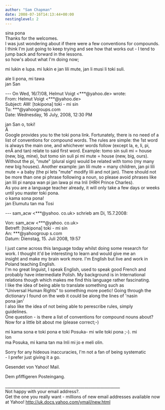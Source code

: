 ```yaml
---
author: "Sam Chapman"
date: 2008-07-16T14:13:44+00:00
nestinglevel: 2
---
```

sina pona  
Thanks for the welcomes.  
I was just wondering about if there were a few conventions for compounds.  
I think I'm just going to keep trying and see how that works out - I tend to jump back and forward in the lessons.  
so how's about what I'm doing now;  
  
mi lukin e lupa. mi lukin e jan lili mute, jan li musi li toki suli.  
  
ale li pona, mi tawa  
jan San  
  
  
\--- On Wed, 16/7/08, Helmut Voigt <\*\*\*@yahoo.de> wrote:  
From: Helmut Voigt <\*\*\*@yahoo.de>  
Subject: AW: \[tokipona\] toki - mi sin  
To: \*\*\*@yahoogroups.com  
Date: Wednesday, 16 July, 2008, 12:30 PM  
  
  
  
  
  
  
  
  
  
  
  
jan San o, toki!  
Â   
Google provides you to the toki pona link. Fortunately, there is no need of a list of conventions for compound words. The rules are simple: the 1st word is always the main one, and whichever words follow (except la, e, li, pi, enÂ and tan) relate to said first word. Example: tomo sin suli mi = house (new, big, mine), but tomo sin suli pi mi mute = house (new, big, ours). Without the pi, "mute" (plural sign) would be related with tomo (my many new big houses). Another example: jan lili mute = many children, jan pi lili mute = a baby (the pi lets "mute" modify lili and not jan). There should not be more than one pi phrase following a noun, so please avoid phrases like jan lili pi nanpa wan pi jan lawa pi ma Inli (HRH Prince Charles).  
As you are a language teacher already, it will only take a few days or weeks until you master toki pona.  
o kama sona pona!  
jan Elumutu tan ma Tosi  
  
  
\--- sam\_acw <\*\*\*@yahoo. co.uk> schrieb am Di, 15.7.2008:  
  
Von: sam\_acw <\*\*\*@yahoo. co.uk>  
Betreff: \[tokipona\] toki - mi sin  
An: \*\*\*@yahoogroup s.com  
Datum: Dienstag, 15. Juli 2008, 19:57  
  
  
  
  
I just came across this language today whilst doing some research for  
work. I thought it'd be interesting to learn and would give me an  
insight and make my brain work more. I'm English but live and work in  
Poland teaching English.  
I'm no great linguist, I speak English, used to speak good French and  
probably have intermediate Polish. My background is in International  
relations though which makes me find this language rather fascinating.  
I like the idea of being able to translate something such as  
"Universal Human Rights" to something more poetic! Going through the  
dictionary I found on the web it could be along the lines of 'nasin  
pona jan'  
I also like the idea of not being able to perescribe rules, simply  
guidelines.  
One question - is there a list of conventions for compound nouns about?  
Now for a little bit about me (please correct;-)  
  
mi kama sona e toki pona e toki Posuka- mi wile toki pona ;-). mi  
lon  
ma Posuka, mi kama tan ma Inli mi jo e meli olin.  
  
Sorry for any hideous inaccuracies, I'm not a fan of being systematic  
\- I prefer just giving it a go.  
  
  
  
  
  
  
  
Gesendet von Yahoo! Mail.  
  
  
Dem pfiffigeren Posteingang.  
  
  
  
  
  
  
  
  
  
  
  
  
  
  
  
  
  
  
  
  
  
  
  
\_\_\_\_\_\_\_\_\_\_\_\_\_\_\_\_\_\_\_\_\_\_\_\_\_\_\_\_\_\_\_\_\_\_\_\_\_\_\_\_\_\_\_\_\_\_\_\_\_\_\_\_\_\_\_\_\_\_  
Not happy with your email address?.  
Get the one you really want - millions of new email addresses available now at Yahoo! http://uk.docs.yahoo.com/ymail/new.html